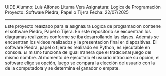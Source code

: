 UIDE
Alumno: Luis Alfonso Lituma Vera
Asignatura: Logica de Programación
Proyecto: Software Piedra, Papel o Tijera
Fecha: 22/07/2025


---------------

Este proyecto realizado para la asignatura Lógica de programación contiene el software Piedra, Papel o Tijera.
En este repositorio se encuentran los diagramas realizados conforme se iba desarrollando las clases. Además se encuentran
los videos realizados y la presentacion final en diapositivas.
El software Piedra, papel o tijera es realizado en Python, es ejecutable en consola. El mismo funciona de igual manera que el
tradicional juego del mismo nombre. Al momento de ejecutarlo el usuario introduce su opcion, el software elige su opción, luego
se compara la elección del usuario con la de la computadora y se determina el ganador o empate.
